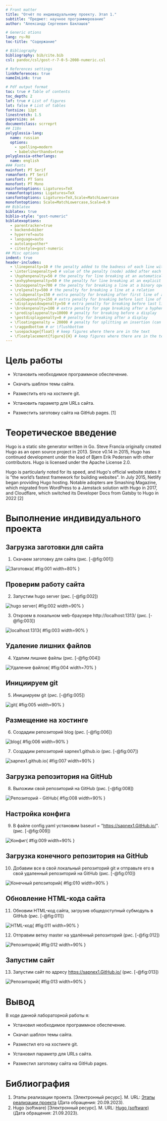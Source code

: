 ```yaml
---
# Front matter
title: "Отчёт по индивидуальному проекту. Этап 1."
subtitle: "Предмет: научное программирование"
author: "Александр Сергеевич Баклашов"

# Generic otions
lang: ru-RU
toc-title: "Содержание"

# Bibliography
bibliography: bib/cite.bib
csl: pandoc/csl/gost-r-7-0-5-2008-numeric.csl

# References settings
linkReferences: true
nameInLink: true

# Pdf output format
toc: true # Table of contents
toc_depth: 2
lof: true # List of figures
lot: false # List of tables
fontsize: 12pt
linestretch: 1.5
papersize: a4
documentclass: scrreprt
## I18n
polyglossia-lang:
  name: russian
  options:
	- spelling=modern
	- babelshorthands=true
polyglossia-otherlangs:
  name: english
### Fonts
mainfont: PT Serif
romanfont: PT Serif
sansfont: PT Sans
monofont: PT Mono
mainfontoptions: Ligatures=TeX
romanfontoptions: Ligatures=TeX
sansfontoptions: Ligatures=TeX,Scale=MatchLowercase
monofontoptions: Scale=MatchLowercase,Scale=0.9
## Biblatex
biblatex: true
biblio-style: "gost-numeric"
biblatexoptions:
  - parentracker=true
  - backend=biber
  - hyperref=auto
  - language=auto
  - autolang=other*
  - citestyle=gost-numeric
## Misc options
indent: true
header-includes:
  - \linepenalty=10 # the penalty added to the badness of each line within a paragraph (no associated penalty node) Increasing the value makes tex try to have fewer lines in the paragraph.
  - \interlinepenalty=0 # value of the penalty (node) added after each line of a paragraph.
  - \hyphenpenalty=50 # the penalty for line breaking at an automatically inserted hyphen
  - \exhyphenpenalty=50 # the penalty for line breaking at an explicit hyphen
  - \binoppenalty=700 # the penalty for breaking a line at a binary operator
  - \relpenalty=500 # the penalty for breaking a line at a relation
  - \clubpenalty=150 # extra penalty for breaking after first line of a paragraph
  - \widowpenalty=150 # extra penalty for breaking before last line of a paragraph
  - \displaywidowpenalty=50 # extra penalty for breaking before last line before a display math
  - \brokenpenalty=100 # extra penalty for page breaking after a hyphenated line
  - \predisplaypenalty=10000 # penalty for breaking before a display
  - \postdisplaypenalty=0 # penalty for breaking after a display
  - \floatingpenalty = 20000 # penalty for splitting an insertion (can only be split footnote in standard LaTeX)
  - \raggedbottom # or \flushbottom
  - \usepackage{float} # keep figures where there are in the text
  - \floatplacement{figure}{H} # keep figures where there are in the text
---
```


# Цель работы

- Установить необходимое программное обеспечение.

- Скачать шаблон темы сайта.

- Разместить его на хостинге git.

- Установить параметр для URLs сайта.

- Разместить заготовку сайта на GitHub pages. [1]

# Теоретическое введение

Hugo is a static site generator written in Go. Steve Francia originally created Hugo as an open source project in 2013. Since v0.14 in 2015, Hugo has continued development under the lead of Bjørn Erik Pedersen with other contributors. Hugo is licensed under the Apache License 2.0.

Hugo is particularly noted for its speed, and Hugo's official website states it is "the world’s fastest framework for building websites". In July 2015, Netlify began providing Hugo hosting. Notable adopters are Smashing Magazine, which migrated from WordPress to a Jamstack solution with Hugo in 2017, and Cloudflare, which switched its Developer Docs from Gatsby to Hugo in 2022 [2]

# Выполнение индивидуального проекта

## Загрузка заготовки для сайта

1. Скачаем заготовку для сайта (рис. [-@fig:001])

![Заготовка](image/1.png){ #fig:001 width=80% }

## Проверим работу сайта

2. Запустим hugo server  (рис. [-@fig:002])

![hugo server](image/2.png){ #fig:002 width=90% }

3. Откроем в локальном web-браузере http://localhost:1313/ (рис. [-@fig:003])

![localhost:1313](image/3.png){ #fig:003 width=90% }

## Удаление лишних файлов

4. Удалим лишние файлы (рис. [-@fig:004])

![Удаление файлов](image/4.png){ #fig:004 width=70% }

## Инициируем git

5. Инициируем git (рис. [-@fig:005])

![git](image/5.png){ #fig:005 width=90% }

## Размещение на хостинге

6. Создадим репозиторий blog (рис. [-@fig:006])

![blog](image/6.png){ #fig:006 width=90% }

7. Создадим репозиторий sapnex1.github.io (рис. [-@fig:007])

![sapnex1.github.io](image/7.png){ #fig:007 width=90% }

## Загрузка репозитория на GitHub

8. Выложим свой репозиторий на GitHub (рис. [-@fig:008])

![Репозиторий - GitHub](image/8.png){ #fig:008 width=90% }

## Настройка конфига

9. В файле config.yaml установим baseurl = "https://sapnex1.GitHub.io/". (рис. [-@fig:009])

![Конфиг](image/9.png){ #fig:009 width=90% }

## Загрузка конечного репозитория на GitHub

10. Добавим все в свой локальный репозиторий git и отправьте его в свой удаленный репозиторий на GitHub (рис. [-@fig:010])

![Конечный репозиторий](image/10.png){ #fig:010 width=90% }

## Обновление HTML-кода сайта

11. Обновим HTML-код сайта, загрузив общедоступный субмодуль в GitHub (рис. [-@fig:011])

![HTML-код](image/11.png){ #fig:011 width=90% }

12. Отправим ветку master на удалённый репозиторий (рис. [-@fig:012])

![Репозиторий](image/12.png){ #fig:012 width=90% }

## Запустим сайт

13. Запустим сайт по адресу https://sapnex1.GitHub.io/ (рис. [-@fig:013])

![Репозиторий](image/13.png){ #fig:013 width=90% }

# Вывод

В ходе данной лабораторной работы я:

- Установил необходимое программное обеспечение.

- Скачал шаблон темы сайта.

- Разместил его на хостинге git.

- Установил параметр для URLs сайта.

- Разместил заготовку сайта на GitHub pages. 

# Библиография

1. Этапы реализации проекта. [Электронный ресурс]. М. URL: [Этапы реализации проекта](https://esystem.rudn.ru/mod/page/view.php?id=1030694) (Дата обращения: 20.09.2023).
2. Hugo (software) [Электронный ресурс]. М. URL: [Hugo (software)](https://en.wikipedia.org/wiki/Hugo_(software)) (Дата обращения: 21.09.2023).
